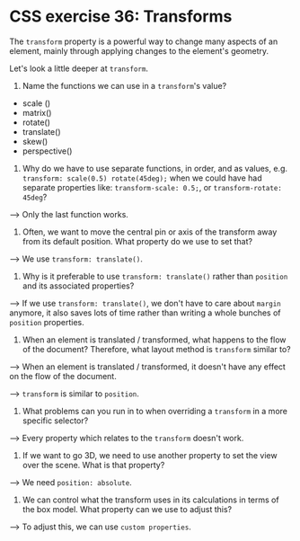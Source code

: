 # CSS exercise 36: Transforms

The `transform` property is a powerful way to change many aspects of an element, mainly through applying changes to the element's geometry.

Let's look a little deeper at `transform`.

1. Name the functions we can use in a `transform`'s value?
- scale ()
- matrix()
- rotate()
- translate()
- skew()
- perspective()

1. Why do we have to use separate functions, in order, and as values, e.g. `transform: scale(0.5) rotate(45deg);` when we could have had separate properties like: `transform-scale: 0.5;`, or `transform-rotate: 45deg`?

--> Only the last function works.

1. Often, we want to move the central pin or axis of the transform away from its default position. What property do we use to set that?

--> We use `transform: translate()`.

1. Why is it preferable to use `transform: translate()` rather than `position` and its associated properties?

--> If we use `transform: translate()`, we don't have to care about `margin` anymore, it also saves lots of time rather than writing a whole bunches of `position` properties.

1. When an element is translated / transformed, what happens to the flow of the document? Therefore, what layout method is `transform` similar to?

--> When an element is translated / transformed, it doesn't have any effect on the flow of the document.

--> `transform` is similar to `position`.

1. What problems can you run in to when overriding a `transform` in a more specific selector?

--> Every property which relates to the `transform` doesn't work.

1. If we want to go 3D, we need to use another property to set the view over the scene. What is that property?

--> We need `position: absolute`.

1. We can control what the transform uses in its calculations in terms of the box model. What property can we use to adjust this?

--> To adjust this, we can use `custom properties`.
